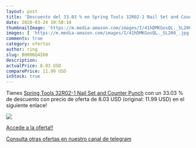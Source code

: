 ```yaml
---
layout: post
title: 'Descuento del 33.03 % en Spring Tools 32R02-1 Nail Set and Counte'
date: 2020-03-24 10:50:10
thumbnailImage: 'https://m.media-amazon.com/images/I/41hDMKGosQL._SL200_.jpg'
images: [ 'https://m.media-amazon.com/images/I/41hDMKGosQL._SL200_.jpg' ]
comments: true
category: ofertas
author: ring
slug: B0006Q4I60
description:
actualPrice: 8.03 USD
comparePrice: 11.99 USD
inStock: true
---
```


Tienes [Spring Tools 32R02-1 Nail Set and Counter Punch](https://www.amazon.com/dp/B0006Q4I60/?tag=redken08-20) con un 33.03 % de descuento con precio de oferta de 8.03 USD (original: 11.99 USD) en el siguiente enlace!

[![](https://m.media-amazon.com/images/I/41hDMKGosQL._SL200_.jpg)](https://www.amazon.com/dp/B0006Q4I60/?tag=redken08-20)

[Accede a la oferta!!](https://www.amazon.com/dp/B0006Q4I60/?tag=redken08-20)

[Consulta otras ofertas en nuestro canal de telegram](https://t.me/s/ofertas25)
